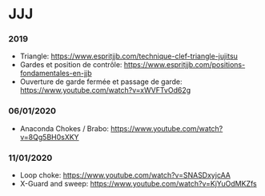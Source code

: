 # JJJ

### 2019

- Triangle: https://www.espritjjb.com/technique-clef-triangle-jujitsu
- Gardes et position de contrôle: https://www.espritjjb.com/positions-fondamentales-en-jjb
- Ouverture de garde fermée et passage de garde: https://www.youtube.com/watch?v=xWVFTvOd62g

### 06/01/2020

- Anaconda Chokes / Brabo: https://www.youtube.com/watch?v=8Qg5BH0sXKY

### 11/01/2020

- Loop choke: https://www.youtube.com/watch?v=SNASDxyjcAA
- X-Guard and sweep: https://www.youtube.com/watch?v=KjYuOdMKZfs
